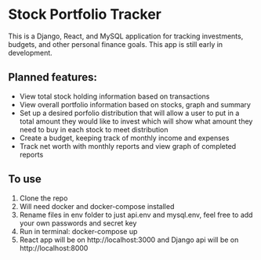 # Stock Portfolio Tracker

This is a Django, React, and MySQL application for tracking investments, budgets,
and other personal finance goals. This app is still early in development.

## Planned features:
- View total stock holding information based on transactions
- View overall portfolio information based on stocks, graph and summary
- Set up a desired porfolio distribution that will allow a user to put in
a total amount they would like to invest which will show what amount they need
to buy in each stock to meet distribution
- Create a budget, keeping track of monthly income and expenses
- Track net worth with monthly reports and view graph of completed reports


## To use
1. Clone the repo
2. Will need docker and docker-compose installed
3. Rename files in env folder to just api.env and mysql.env, feel free to add
your own passwords and secret key
4. Run in terminal: docker-compose up
5. React app will be on http://localhost:3000 and Django api will be on
http://localhost:8000

